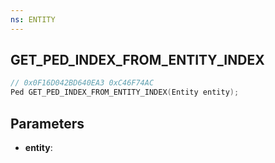 ```yaml
---
ns: ENTITY
---
```

## GET_PED_INDEX_FROM_ENTITY_INDEX

```c
// 0x0F16D042BD640EA3 0xC46F74AC
Ped GET_PED_INDEX_FROM_ENTITY_INDEX(Entity entity);
```

## Parameters
* **entity**:
